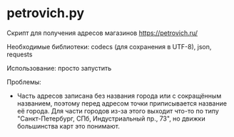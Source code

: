 # petrovich.py
Скрипт для получения адресов магазинов https://petrovich.ru/

Необходимые библиотеки: codecs (для сохранения в UTF-8), json, requests

Использование: просто запустить

Проблемы:
* Часть адресов записана без названия города или с сокращённым названием, поэтому перед адресом точки приписывается название её города. Для части городов из-за этого выходит что-то по типу "Санкт-Петербург, СПб, Индустриальный пр., 73", но движки большинства карт это понимают.
